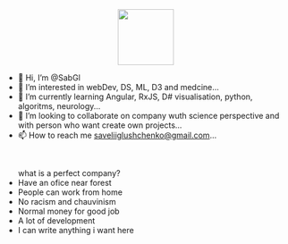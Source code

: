 <div class = "header" align = "center" >
  <img src="https://media.giphy.com/media/T8Dhl1KPyzRqU/giphy.gif" width="100"/>
</div>


- 👋 Hi, I’m @SabGl
- 👀 I’m interested in webDev, DS, ML, D3 and medcine...
- 🌱 I’m currently learning  Angular, RxJS, D# visualisation, python, algoritms, neurology...
- 💞️ I’m looking to collaborate on company wuth science perspective and with person who want create own projects...
- 📫 How to reach me saveliiglushchenko@gmail.com...
<br>
<div>
  <ul what is a perfect company?>what is a perfect company?
    <li> Have an ofice near forest </li>
    <li> People can work from home </li>
    <li> No racism and chauvinism </li>
    <li> Normal money for good job </li>
    <li> A lot of development </li>
    <li> I can write anything i want here </li>
  </ul>
  
